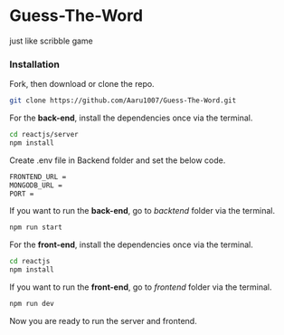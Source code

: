 # Guess-The-Word
just like scribble game


### Installation


Fork, then download or clone the repo.
```bash
git clone https://github.com/Aaru1007/Guess-The-Word.git
```

For the **back-end**, install the dependencies once via the terminal.
```bash
cd reactjs/server
npm install
```

Create .env file in Backend folder and set the below code.
```bash
FRONTEND_URL = 
MONGODB_URL =
PORT =
```

If you want to run the **back-end**, go to *backtend* folder via the terminal.
```bash
npm run start
```

For the **front-end**, install the dependencies once via the terminal.
```bash
cd reactjs
npm install
```

If you want to run the **front-end**, go to *frontend* folder via the terminal.
```bash
npm run dev
```

Now you are ready to run the server and frontend.

<br />
